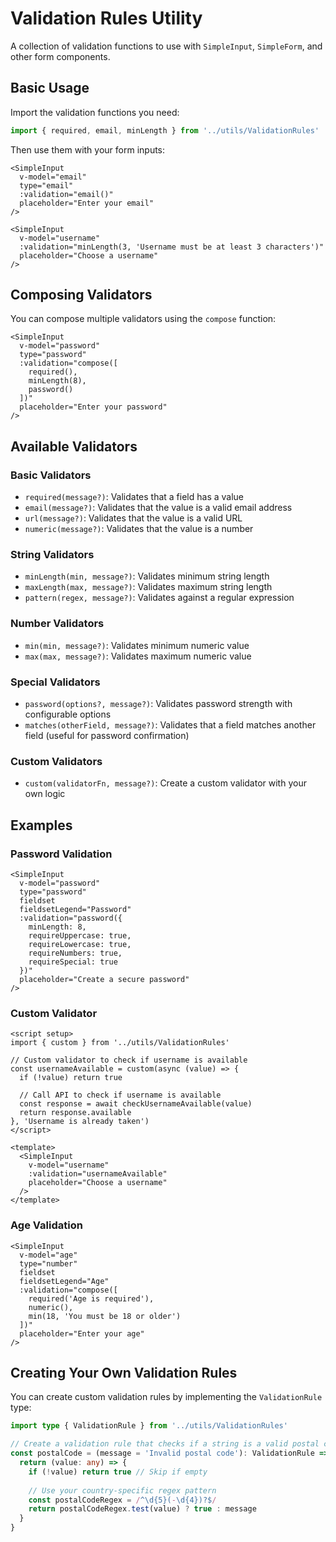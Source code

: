 # Validation Rules Utility

A collection of validation functions to use with `SimpleInput`, `SimpleForm`, and other form components.

## Basic Usage

Import the validation functions you need:

```ts
import { required, email, minLength } from '../utils/ValidationRules'
```

Then use them with your form inputs:

```vue
<SimpleInput
  v-model="email"
  type="email"
  :validation="email()"
  placeholder="Enter your email"
/>

<SimpleInput
  v-model="username"
  :validation="minLength(3, 'Username must be at least 3 characters')"
  placeholder="Choose a username"
/>
```

## Composing Validators

You can compose multiple validators using the `compose` function:

```vue
<SimpleInput
  v-model="password"
  type="password"
  :validation="compose([
    required(),
    minLength(8),
    password()
  ])"
  placeholder="Enter your password"
/>
```

## Available Validators

### Basic Validators

- `required(message?)`: Validates that a field has a value
- `email(message?)`: Validates that the value is a valid email address
- `url(message?)`: Validates that the value is a valid URL
- `numeric(message?)`: Validates that the value is a number

### String Validators

- `minLength(min, message?)`: Validates minimum string length
- `maxLength(max, message?)`: Validates maximum string length
- `pattern(regex, message?)`: Validates against a regular expression

### Number Validators

- `min(min, message?)`: Validates minimum numeric value
- `max(max, message?)`: Validates maximum numeric value

### Special Validators

- `password(options?, message?)`: Validates password strength with configurable options
- `matches(otherField, message?)`: Validates that a field matches another field (useful for password confirmation)

### Custom Validators

- `custom(validatorFn, message?)`: Create a custom validator with your own logic

## Examples

### Password Validation

```vue
<SimpleInput
  v-model="password"
  type="password"
  fieldset
  fieldsetLegend="Password"
  :validation="password({
    minLength: 8,
    requireUppercase: true,
    requireLowercase: true,
    requireNumbers: true,
    requireSpecial: true
  })"
  placeholder="Create a secure password"
/>
```

### Custom Validator

```vue
<script setup>
import { custom } from '../utils/ValidationRules'

// Custom validator to check if username is available
const usernameAvailable = custom(async (value) => {
  if (!value) return true
  
  // Call API to check if username is available
  const response = await checkUsernameAvailable(value)
  return response.available
}, 'Username is already taken')
</script>

<template>
  <SimpleInput
    v-model="username"
    :validation="usernameAvailable"
    placeholder="Choose a username"
  />
</template>
```

### Age Validation

```vue
<SimpleInput
  v-model="age"
  type="number"
  fieldset
  fieldsetLegend="Age"
  :validation="compose([
    required('Age is required'),
    numeric(),
    min(18, 'You must be 18 or older')
  ])"
  placeholder="Enter your age"
/>
```

## Creating Your Own Validation Rules

You can create custom validation rules by implementing the `ValidationRule` type:

```ts
import type { ValidationRule } from '../utils/ValidationRules'

// Create a validation rule that checks if a string is a valid postal code
const postalCode = (message = 'Invalid postal code'): ValidationRule => {
  return (value: any) => {
    if (!value) return true // Skip if empty
    
    // Use your country-specific regex pattern
    const postalCodeRegex = /^\d{5}(-\d{4})?$/
    return postalCodeRegex.test(value) ? true : message
  }
} 